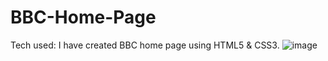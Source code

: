 # BBC-Home-Page
Tech used: I have created BBC home page using HTML5 & CSS3.
![image](https://user-images.githubusercontent.com/92828540/174507405-d0231fc8-4403-4565-9b27-1bfd699a9076.png)
